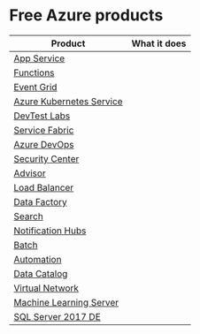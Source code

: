 # Free Azure products

| Product                                                                                         | What it does |
| ----------------------------------------------------------------------------------------------  | ----  |
| [App Service]() | |
| [Functions](https://docs.microsoft.com/en-us/azure/azure-functions/) | |
| [Event Grid]() | |
| [Azure Kubernetes Service]() | |
| [DevTest Labs]() | |
| [Service Fabric]() | |
| [Azure DevOps]() | |
| [Security Center]() | |
| [Advisor]() | |
| [Load Balancer]() | |
| [Data Factory]() | |
| [Search]() | |
| [Notification Hubs]() | |
| [Batch](https://docs.microsoft.com/en-us/azure/batch/) | |
| [Automation]() | |
| [Data Catalog]() | |
| [Virtual Network]() | |
| [Machine Learning Server]() | |
| [SQL Server 2017 DE]() | |
